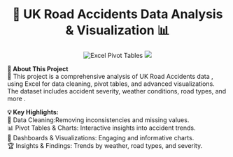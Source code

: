 <h1 align="center">🚗 UK Road Accidents Data Analysis & Visualization 📊</h1>

<p align="center">
    <img src="https://img.shields.io/badge/Excel-Pivot%20Tables-green?style=for-the-badge&logo=microsoft-excel" alt="Excel Pivot Tables">
    <img src="https://img.shields.io/badge/Visualization-Charts-orange?style=for-the-badge">
</p>

<p align="left">
<b>📖 About This Project</b>  
<br>
🚀 This project is a comprehensive analysis of  UK Road Accidents data , using  Excel  for data cleaning, pivot tables, and advanced visualizations.  
<br>
The dataset includes  accident severity, weather conditions, road types, and more .  
</p>

<p align="left">
<b>💡 Key Highlights:</b>  
<br>
🧹 Data Cleaning:Removing inconsistencies and missing values.  
<br>
📊  Pivot Tables & Charts:  Interactive insights into accident trends.  
<br>
🎨  Dashboards & Visualizations:  Engaging and informative charts.  
<br>
🏆  Insights & Findings:  Trends by weather, road types, and severity.  
</p>
